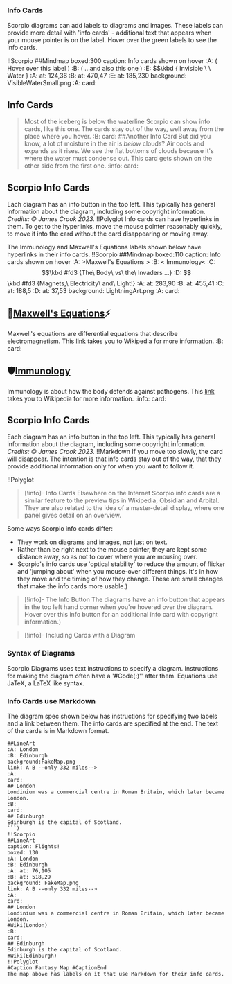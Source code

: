 ### Info Cards

Scorpio diagrams can add labels to diagrams and images. These labels can provide more detail with 'info cards' - additional text that appears when your mouse pointer is on the label. Hover over the green labels to see the info cards.

!!Scorpio
##Mindmap
boxed:300
caption: Info cards shown on hover
:A: ( Hover over this label )
:B: ( ...and also this one )
:E: $$\kbd { Invisible \ \ Water }
:A: at: 124,36
:B: at: 470,47
:E: at: 185,230
background: VisibleWaterSmall.png
:A:
card:
## Info Cards
> Most of the iceberg is below the waterline
Scorpio can show info cards, like this one.  The cards stay out of the way, well away from the place where you hover.
:B:
card:
##Another Info Card
> But did you know, a lot of moisture in the air is *below* clouds? Air cools and expands as it rises. We see the flat bottoms of clouds because it's where the water must condense out.
This card gets shown on the other side from the first one.
:info:
card:
## Scorpio Info Cards
Each diagram has an info button in the top left.  This typically has general information about the diagram, including some copyright information.
 *Credits: &copy; James Crook 2023.*
!!Polyglot
Info cards can have hyperlinks in them. To get to the hyperlinks, move the mouse pointer reasonably quickly, to move it into the card without the card disappearing or moving away. 

The Immunology and Maxwell's Equations labels shown below have hyperlinks in their info cards.
!!Scorpio
##Mindmap
boxed:110
caption: Info cards shown on hover
:A: >Maxwell's Equations >
:B: < Immunology<
:C: $$\kbd #fd3 {The\ Body\ vs\ the\ Invaders ...}
:D: $$\kbd #fd3 {Magnets,\ Electricity\ and\ Light!}
:A: at: 283,90
:B: at: 455,41
:C: at: 188,5
:D: at: 37,53
background: LightningArt.png
:A:
card:
## 🧲[Maxwell's Equations](maxwells_equations)⚡
Maxwell's equations are differential equations that describe electromagnetism. This [link](maxwells_equations) takes you to Wikipedia for more information.
:B:
card:
## 🛡[Immunology](immunology)
Immunology is about how the body defends against pathogens.  This [link](immunology) takes you to Wikipedia for more information.
:info:
card:
## Scorpio Info Cards
Each diagram has an info button in the top left.  This typically has general information about the diagram, including some copyright information.
 *Credits: &copy; James Crook 2023.*
!!Markdown
If you move too slowly, the card will disappear. The intention is that info cards stay out of the way, that they provide additional information only for when you want to follow it.

!!Polyglot
> [!info]- Info Cards Elsewhere on the Internet
Scorpio info cards are a similar feature to the preview tips in Wikipedia, Obsidian and Arbital. They are also related to the idea of a master-detail display, where one panel gives detail on an overview. 

Some ways Scorpio info cards differ:
* They work on diagrams and images, not just on text. 
* Rather than be right next to the mouse pointer, they are kept some distance away, so as not to cover where you are mousing over.
* Scorpio's info cards use 'optical stability' to reduce the amount of flicker and 'jumping about' when you mouse-over different things. It's in how they move and the timing of how they change.
These are small changes that make the info cards more usable.)

> [!info]- The Info Button
The diagrams have an info button that appears in the top left hand corner when you're hovered over the diagram. Hover over this info button for an additional info card with copyright information.)

> [!info]- Including Cards with a Diagram

### Syntax of Diagrams
Scorpio Diagrams uses text instructions to specify a diagram. Instructions for making the diagram often have a '#Code(:)'' after them. Equations use JaTeX, a LaTeX like syntax. 

### Info Cards use Markdown
The diagram spec shown below has instructions for specifying two labels and a link between them. The info cards are specified at the end. The text of the cards is in Markdown format.
```Raw
##LineArt
:A: London
:B: Edinburgh
background:FakeMap.png
link: A B --only 332 miles-->
:A:
card:
## London
Londinium was a commercial centre in Roman Britain, which later became London.
:B:
card:
## Edinburgh
Edinburgh is the capital of Scotland.
```)
!!Scorpio
##LineArt
caption: Flights!
boxed: 130
:A: London
:B: Edinburgh
:A: at: 76,105
:B: at: 518,29
background: FakeMap.png
link: A B --only 332 miles-->
:A:
card:
## London
Londinium was a commercial centre in Roman Britain, which later became London.
#Wiki(London)
:B:
card:
## Edinburgh
Edinburgh is the capital of Scotland.
#Wiki(Edinburgh)
!!Polyglot
#Caption Fantasy Map #CaptionEnd
The map above has labels on it that use Markdown for their info cards.
